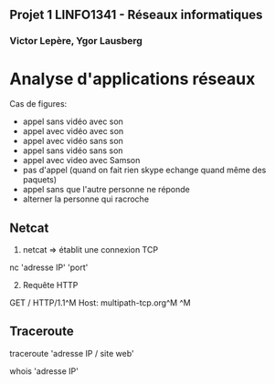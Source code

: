 ## Projet 1 LINFO1341 - Réseaux informatiques
### Victor Lepère, Ygor Lausberg

# Analyse d'applications réseaux

Cas de figures:
 - appel sans vidéo avec son
 - appel avec vidéo avec son
 - appel avec vidéo sans son
 - appel sans vidéo sans son
 - appel avec video avec Samson
 - pas d'appel (quand on fait rien skype echange quand même des paquets)
 - appel sans que l'autre personne ne réponde
 - alterner la personne qui racroche



Netcat
------

1) netcat => établit une connexion TCP

nc 'adresse IP' 'port'

2) Requête HTTP

GET / HTTP/1.1^M
Host: multipath-tcp.org^M
^M

Traceroute
----------
traceroute 'adresse IP / site web'


whois 'adresse IP'
